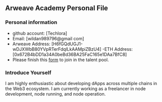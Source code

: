 ## Arweave Academy Personal File

### Personal information
- github account: [Techlora]
- Email: [wildan989796@gmail
com]
- Arweave Address: [H6fGQdUGJ1-wDJXWbB80YVpRTerFdqlLkAAMpiZBzU4]
-ETH Address: [0x672B4bDD1a34A0beBd36BA25FaC165e1DAa7BfC8]
- Please finish this [form](https://docs.google.com/forms/d/e/1FAIpQLSfWA5fIIcBgmRppm3jNz5vmf9Mai_QMVil-2pO4r7YKn_Zhtw/viewform?usp=sf_link) to join in the talent pool.

### Introduce Yourself
I am highly enthusiastic about developing dApps across multiple chains in the Web3 ecosystem. I am currently working as a freelancer in node development, node running, and node operation.
